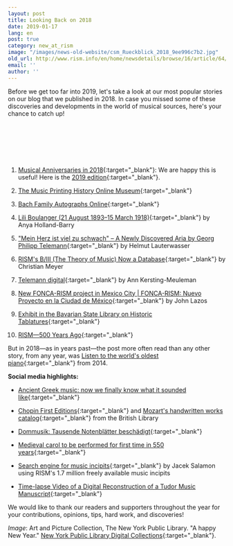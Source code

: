 ```yaml
---
layout: post
title: Looking Back on 2018
date: 2019-01-17
lang: en
post: true
category: new_at_rism
image: "/images/news-old-website/csm_Rueckblick_2018_9ee996c7b2.jpg"
old_url: http://www.rism.info/en/home/newsdetails/browse/16/article/64/looking-back-on-2018.html
email: ''
author: ''
---
```


Before we get too far into 2019, let's take a look at our most popular stories on our blog that we published in 2018. In case you missed some of these discoveries and developments in the world of musical sources, here's your chance to catch up!

&nbsp;  
&nbsp;  
&nbsp;  
&nbsp;  
&nbsp;  

1. [Musical Anniversaries in 2018](/new_at_rism/2018/01/08/musical-anniversaries-in-2018.html){:target="_blank"}: We are happy this is useful! Here is the [2019 edition](/new_at_rism/2019/01/14/musical-anniversaries-in-2019.html){:target="_blank"}.

2. [The Music Printing History Online Museum](/electronic_resources/2018/03/12/the-music-printing-history-online-museum.html){:target="_blank"}

3. [Bach Family Autographs Online](/electronic_resources/2018/04/16/bach-family-autographs-online.html){:target="_blank"}

4. [Lili Boulanger (21 August 1893–15 March 1918)](/events/2018/03/15/lili-boulanger-21-august-189315-march-1918.html){:target="_blank"} by Anya Holland-Barry

5. ["Mein Herz ist viel zu schwach" – A Newly Discovered Aria by Georg Philipp Telemann](/rediscovered/2018/02/19/mein-herz-ist-viel-zu-schwach-a-newly-discovered.html){:target="_blank"} by Helmut Lauterwasser

6. [RISM's B/III (The Theory of Music) Now a Database](/electronic_resources/2018/04/09/risms-biii-the-theory-of-music-now-a-database.html){:target="_blank"} by Christian Meyer

7. [Telemann digital](/library_collections/2018/08/27/telemann-digital.html){:target="_blank"} by Ann Kersting-Meuleman

8. [New FONCA-RISM project in Mexico City \| FONCA-RISM: Nuevo Proyecto en la Ciudad de México](/library_collections/2018/01/25/new-foncarism-project-in-mexico-city--foncarism.html){:target="_blank"} by John Lazos

9. [Exhibit in the Bavarian State Library on Historic Tablatures](/events/2018/01/15/exhibit-in-the-bavarian-state-library-on-historic.html){:target="_blank"}

10. [RISM—500 Years Ago](/new_at_rism/2018/09/17/rism500-years-ago.html){:target="_blank"}


But in 2018—as in years past—the post more often read than any other story, from any year, was [Listen to the world's oldest piano](/rediscovered/2014/05/28/listen-to-the-worlds-oldest-piano.html){:target="_blank"} from 2014.


**Social media highlights:**

- [Ancient Greek music: now we finally know what it sounded like](https://theconversation.com/ancient-greek-music-now-we-finally-know-what-it-sounded-like-99895){:target="_blank"}

- [Chopin First Editions](https://blogs.bl.uk/music/2018/07/chopin-first-editions.html){:target="_blank"} and [Mozart's handwritten works catalog](http://www.openculture.com/2018/03/mozarts-diary-where-he-composed-his-final-masterpieces-is-now-digitized-and-available-online.html){:target="_blank"} from the British Library

- [Dommusik: Tausende Notenblätter beschädigt](https://wien.orf.at/news/stories/2925291/){:target="_blank"}

- [Medieval carol to be performed for first time in 550 years](https://www.telegraph.co.uk/news/2018/12/23/medieval-carol-performed-first-time-550-years/){:target="_blank"}

- [Search engine for music incipits](http://musicalsources.org/){:target="_blank"} by Jacek Salamon using RISM's 1.7 million freely available music incipits

- [Time-lapse Video of a Digital Reconstruction of a Tudor Music Manuscript](https://youtu.be/yQ5bfI9BR7E){:target="_blank"}


We would like to thank our readers and supporters throughout the year for your contributions, opinions, tips, hard work, and discoveries!


_Image_: Art and Picture Collection, The New York Public Library. "A happy New Year." [New York Public Library Digital Collections](http://digitalcollections.nypl.org/items/510d47e3-47c3-a3d9-e040-e00a18064a99){:target="_blank"}.
